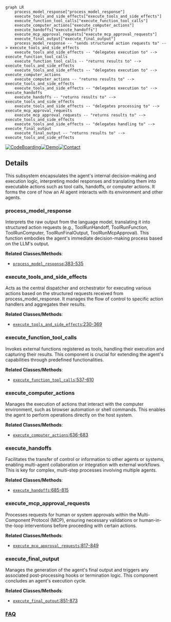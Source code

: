 ```mermaid
graph LR
    process_model_response["process_model_response"]
    execute_tools_and_side_effects["execute_tools_and_side_effects"]
    execute_function_tool_calls["execute_function_tool_calls"]
    execute_computer_actions["execute_computer_actions"]
    execute_handoffs["execute_handoffs"]
    execute_mcp_approval_requests["execute_mcp_approval_requests"]
    execute_final_output["execute_final_output"]
    process_model_response -- "sends structured action requests to" --> execute_tools_and_side_effects
    execute_tools_and_side_effects -- "delegates execution to" --> execute_function_tool_calls
    execute_function_tool_calls -- "returns results to" --> execute_tools_and_side_effects
    execute_tools_and_side_effects -- "delegates execution to" --> execute_computer_actions
    execute_computer_actions -- "returns results to" --> execute_tools_and_side_effects
    execute_tools_and_side_effects -- "delegates execution to" --> execute_handoffs
    execute_handoffs -- "returns results to" --> execute_tools_and_side_effects
    execute_tools_and_side_effects -- "delegates processing to" --> execute_mcp_approval_requests
    execute_mcp_approval_requests -- "returns results to" --> execute_tools_and_side_effects
    execute_tools_and_side_effects -- "delegates handling to" --> execute_final_output
    execute_final_output -- "returns results to" --> execute_tools_and_side_effects
```

[![CodeBoarding](https://img.shields.io/badge/Generated%20by-CodeBoarding-9cf?style=flat-square)](https://github.com/CodeBoarding/CodeBoarding)[![Demo](https://img.shields.io/badge/Try%20our-Demo-blue?style=flat-square)](https://www.codeboarding.org/demo)[![Contact](https://img.shields.io/badge/Contact%20us%20-%20contact@codeboarding.org-lightgrey?style=flat-square)](mailto:contact@codeboarding.org)

## Details

This subsystem encapsulates the agent's internal decision-making and execution logic, interpreting model responses and translating them into executable actions such as tool calls, handoffs, or computer actions. It forms the core of how an AI agent interacts with its environment and other agents.

### process_model_response
Interprets the raw output from the language model, translating it into structured action requests (e.g., ToolRunHandoff, ToolRunFunction, ToolRunComputer, ToolRunFinalOutput, ToolRunMcpApproval). This function embodies the agent's immediate decision-making process based on the LLM's output.


**Related Classes/Methods**:

- <a href="https://github.com/openai/openai-agents-python/blob/main/src/agents/_run_impl.py#L383-L535" target="_blank" rel="noopener noreferrer">`process_model_response`:383-535</a>


### execute_tools_and_side_effects
Acts as the central dispatcher and orchestrator for executing various actions based on the structured requests received from process_model_response. It manages the flow of control to specific action handlers and aggregates their results.


**Related Classes/Methods**:

- <a href="https://github.com/openai/openai-agents-python/blob/main/src/agents/_run_impl.py#L230-L369" target="_blank" rel="noopener noreferrer">`execute_tools_and_side_effects`:230-369</a>


### execute_function_tool_calls
Invokes external functions registered as tools, handling their execution and capturing their results. This component is crucial for extending the agent's capabilities through predefined functionalities.


**Related Classes/Methods**:

- <a href="https://github.com/openai/openai-agents-python/blob/main/src/agents/_run_impl.py#L537-L610" target="_blank" rel="noopener noreferrer">`execute_function_tool_calls`:537-610</a>


### execute_computer_actions
Manages the execution of actions that interact with the computer environment, such as browser automation or shell commands. This enables the agent to perform operations directly on the host system.


**Related Classes/Methods**:

- <a href="https://github.com/openai/openai-agents-python/blob/main/src/agents/_run_impl.py#L636-L683" target="_blank" rel="noopener noreferrer">`execute_computer_actions`:636-683</a>


### execute_handoffs
Facilitates the transfer of control or information to other agents or systems, enabling multi-agent collaboration or integration with external workflows. This is key for complex, multi-step processes involving multiple agents.


**Related Classes/Methods**:

- <a href="https://github.com/openai/openai-agents-python/blob/main/src/agents/_run_impl.py#L685-L815" target="_blank" rel="noopener noreferrer">`execute_handoffs`:685-815</a>


### execute_mcp_approval_requests
Processes requests for human or system approvals within the Multi-Component Protocol (MCP), ensuring necessary validations or human-in-the-loop interventions before proceeding with certain actions.


**Related Classes/Methods**:

- <a href="https://github.com/openai/openai-agents-python/blob/main/src/agents/_run_impl.py#L817-L849" target="_blank" rel="noopener noreferrer">`execute_mcp_approval_requests`:817-849</a>


### execute_final_output
Manages the generation of the agent's final output and triggers any associated post-processing hooks or termination logic. This component concludes an agent's execution cycle.


**Related Classes/Methods**:

- <a href="https://github.com/openai/openai-agents-python/blob/main/src/agents/_run_impl.py#L851-L873" target="_blank" rel="noopener noreferrer">`execute_final_output`:851-873</a>




### [FAQ](https://github.com/CodeBoarding/GeneratedOnBoardings/tree/main?tab=readme-ov-file#faq)